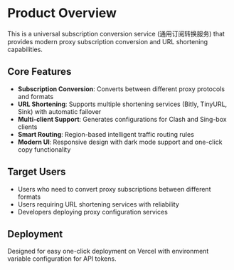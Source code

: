 # Product Overview

This is a universal subscription conversion service (通用订阅转换服务) that provides modern proxy subscription conversion and URL shortening capabilities.

## Core Features

- **Subscription Conversion**: Converts between different proxy protocols and formats
- **URL Shortening**: Supports multiple shortening services (Bitly, TinyURL, Sink) with automatic failover
- **Multi-client Support**: Generates configurations for Clash and Sing-box clients
- **Smart Routing**: Region-based intelligent traffic routing rules
- **Modern UI**: Responsive design with dark mode support and one-click copy functionality

## Target Users

- Users who need to convert proxy subscriptions between different formats
- Users requiring URL shortening services with reliability
- Developers deploying proxy configuration services

## Deployment

Designed for easy one-click deployment on Vercel with environment variable configuration for API tokens.